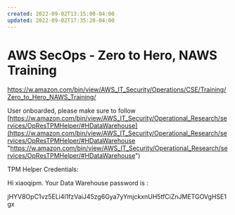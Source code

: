 ```yaml
---
created: 2022-09-02T13:15:00-04:00
updated: 2022-09-02T17:35:28-04:00
---
```


# AWS SecOps - Zero to Hero, NAWS Training
https://w.amazon.com/bin/view/AWS_IT_Security/Operations/CSE/Training/Zero_to_Hero_NAWS_Training/

User onboarded, please make sure to follow
[https://w.amazon.com/bin/view/AWS_IT_Security/Operational_Research/services/OpResTPMHelper/#HDataWarehouse](https://w.amazon.com/bin/view/AWS_IT_Security/Operational_Research/services/OpResTPMHelper/#HDataWarehouse "https://w.amazon.com/bin/view/AWS_IT_Security/Operational_Research/services/OpResTPMHelper/#HDataWarehouse")


TPM Helper Credentials: 

Hi xiaoqipm. Your Data Warehouse password is : 

jHYV8OpC1vz5ELi4l1fzVaiJ45zg6Gya7yYmjckxnUH5tfCiZnJMETGOVgHSE1gx